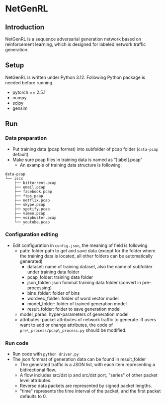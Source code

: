 # NetGenRL
## Introduction
NetGenRL is a sequence adversarial generation network based on reinforcement learning, which is designed for labeled network traffic generation.

## Setup
NetGenRL is written under Python 3.12. Following Python package is needed before running.
* pytorch == 2.5.1
* numpy
* scipy
* gensim

## Run

### Data preparation

* Put training data (pcap format) into subfolder of pcap folder (`data-pcap` default)
* Make sure pcap files in training data is named as "[label].pcap"
    * An example of training data structure is following:

```
data-pcap
└── iscx
    ├── bittorrent.pcap
    ├── email.pcap
    ├── facebook.pcap
    ├── ftps.pcap
    ├── netflix.pcap
    ├── skype.pcap
    ├── spotify.pcap
    ├── vimeo.pcap
    ├── voipbuster.pcap
    └── youtube.pcap
```

### Configuration editing

* Edit configuration in `config.json`, the meaning of field is following:
    * path: folder path to get and save data (except for the folder where the training data is located, all other folders can be automatically generated)
        * dataset: name of training dataset, also the name of subfolder under training data folder
        * pcap\_folder: training data folder
        * json\_folder: json fommat training data folder (convert in pre-processing)
        * bins\_folder: folder of bins
        * wordvec\_folder: folder of word vector model
        * model\_folder: folder of trained generation model
        * result\_folder: folder to save generation model
    * model\_paras: hyper-parameters of generation model
    * attributes: packet attributes of network traffic to generate. If users want to add or change attributes, the code of `pre\_process/pcap\_process.py` should be modified.

### Run code

* Run code with `python driver.py`
* The json fommat of generation data can be found in result\_folder
    * The generated traffic is a JSON list, with each item representing a bidirectional flow.
    * A flow includes src/dst ip and src/dst port, "series" of other packet level attributes.
    * Reverse data packets are represented by signed packet lengths.
    * "time" represents the time interval of the packet, and the first packet defaults to 0.